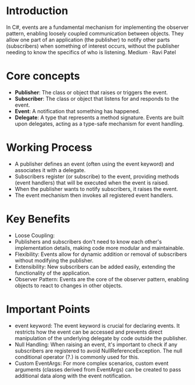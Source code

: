 # Introduction

In C#, events are a fundamental mechanism for implementing the observer pattern, enabling loosely coupled communication between objects. They allow one part of an application (the publisher) to notify other parts (subscribers) when something of interest occurs, without the publisher needing to know the specifics of who is listening. Medium · Ravi Patel

# Core concepts

- **Publisher**: The class or object that raises or triggers the event. 
- **Subscriber**: The class or object that listens for and responds to the event. 
- **Event**: A notification that something has happened. 
- **Delegate**: A type that represents a method signature. Events are built upon delegates, acting as a type-safe mechanism for event handling. 

# Working Process

- A publisher defines an event (often using the event keyword) and associates it with a delegate. 
- Subscribers register (or subscribe) to the event, providing methods (event handlers) that will be executed when the event is raised. 
- When the publisher wants to notify subscribers, it raises the event. 
- The event mechanism then invokes all registered event handlers. 

# Key Benefits

- Loose Coupling:
- Publishers and subscribers don't need to know each other's implementation details, making code more modular and maintainable.
- Flexibility: Events allow for dynamic addition or removal of subscribers without modifying the publisher.
- Extensibility: New subscribers can be added easily, extending the functionality of the application.
- Observer Pattern: Events are the core of the observer pattern, enabling objects to react to changes in other objects. 

# Important Points

- event keyword: The event keyword is crucial for declaring events. It restricts how the event can be accessed and prevents direct manipulation of the underlying delegate by code outside the publisher. 
- Null Handling: When raising an event, it's important to check if any subscribers are registered to avoid NullReferenceException. The null conditional operator (?.) is commonly used for this. 
- Custom EventArgs: For more complex scenarios, custom event arguments (classes derived from EventArgs) can be created to pass additional data along with the event notification. 
